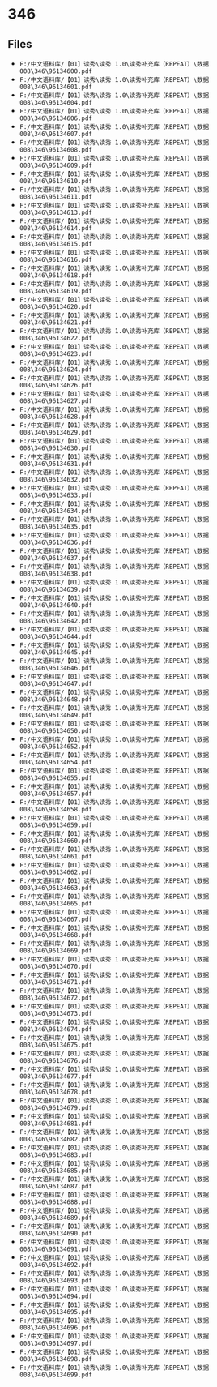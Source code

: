 # 346

## Files

- `F:/中文语料库/【01】读秀\读秀 1.0\读秀补充库（REPEAT）\数据008\346\96134600.pdf`
- `F:/中文语料库/【01】读秀\读秀 1.0\读秀补充库（REPEAT）\数据008\346\96134601.pdf`
- `F:/中文语料库/【01】读秀\读秀 1.0\读秀补充库（REPEAT）\数据008\346\96134604.pdf`
- `F:/中文语料库/【01】读秀\读秀 1.0\读秀补充库（REPEAT）\数据008\346\96134606.pdf`
- `F:/中文语料库/【01】读秀\读秀 1.0\读秀补充库（REPEAT）\数据008\346\96134607.pdf`
- `F:/中文语料库/【01】读秀\读秀 1.0\读秀补充库（REPEAT）\数据008\346\96134608.pdf`
- `F:/中文语料库/【01】读秀\读秀 1.0\读秀补充库（REPEAT）\数据008\346\96134609.pdf`
- `F:/中文语料库/【01】读秀\读秀 1.0\读秀补充库（REPEAT）\数据008\346\96134610.pdf`
- `F:/中文语料库/【01】读秀\读秀 1.0\读秀补充库（REPEAT）\数据008\346\96134611.pdf`
- `F:/中文语料库/【01】读秀\读秀 1.0\读秀补充库（REPEAT）\数据008\346\96134613.pdf`
- `F:/中文语料库/【01】读秀\读秀 1.0\读秀补充库（REPEAT）\数据008\346\96134614.pdf`
- `F:/中文语料库/【01】读秀\读秀 1.0\读秀补充库（REPEAT）\数据008\346\96134615.pdf`
- `F:/中文语料库/【01】读秀\读秀 1.0\读秀补充库（REPEAT）\数据008\346\96134616.pdf`
- `F:/中文语料库/【01】读秀\读秀 1.0\读秀补充库（REPEAT）\数据008\346\96134618.pdf`
- `F:/中文语料库/【01】读秀\读秀 1.0\读秀补充库（REPEAT）\数据008\346\96134619.pdf`
- `F:/中文语料库/【01】读秀\读秀 1.0\读秀补充库（REPEAT）\数据008\346\96134620.pdf`
- `F:/中文语料库/【01】读秀\读秀 1.0\读秀补充库（REPEAT）\数据008\346\96134621.pdf`
- `F:/中文语料库/【01】读秀\读秀 1.0\读秀补充库（REPEAT）\数据008\346\96134622.pdf`
- `F:/中文语料库/【01】读秀\读秀 1.0\读秀补充库（REPEAT）\数据008\346\96134623.pdf`
- `F:/中文语料库/【01】读秀\读秀 1.0\读秀补充库（REPEAT）\数据008\346\96134624.pdf`
- `F:/中文语料库/【01】读秀\读秀 1.0\读秀补充库（REPEAT）\数据008\346\96134626.pdf`
- `F:/中文语料库/【01】读秀\读秀 1.0\读秀补充库（REPEAT）\数据008\346\96134627.pdf`
- `F:/中文语料库/【01】读秀\读秀 1.0\读秀补充库（REPEAT）\数据008\346\96134628.pdf`
- `F:/中文语料库/【01】读秀\读秀 1.0\读秀补充库（REPEAT）\数据008\346\96134629.pdf`
- `F:/中文语料库/【01】读秀\读秀 1.0\读秀补充库（REPEAT）\数据008\346\96134630.pdf`
- `F:/中文语料库/【01】读秀\读秀 1.0\读秀补充库（REPEAT）\数据008\346\96134631.pdf`
- `F:/中文语料库/【01】读秀\读秀 1.0\读秀补充库（REPEAT）\数据008\346\96134632.pdf`
- `F:/中文语料库/【01】读秀\读秀 1.0\读秀补充库（REPEAT）\数据008\346\96134633.pdf`
- `F:/中文语料库/【01】读秀\读秀 1.0\读秀补充库（REPEAT）\数据008\346\96134634.pdf`
- `F:/中文语料库/【01】读秀\读秀 1.0\读秀补充库（REPEAT）\数据008\346\96134635.pdf`
- `F:/中文语料库/【01】读秀\读秀 1.0\读秀补充库（REPEAT）\数据008\346\96134636.pdf`
- `F:/中文语料库/【01】读秀\读秀 1.0\读秀补充库（REPEAT）\数据008\346\96134637.pdf`
- `F:/中文语料库/【01】读秀\读秀 1.0\读秀补充库（REPEAT）\数据008\346\96134638.pdf`
- `F:/中文语料库/【01】读秀\读秀 1.0\读秀补充库（REPEAT）\数据008\346\96134639.pdf`
- `F:/中文语料库/【01】读秀\读秀 1.0\读秀补充库（REPEAT）\数据008\346\96134640.pdf`
- `F:/中文语料库/【01】读秀\读秀 1.0\读秀补充库（REPEAT）\数据008\346\96134642.pdf`
- `F:/中文语料库/【01】读秀\读秀 1.0\读秀补充库（REPEAT）\数据008\346\96134644.pdf`
- `F:/中文语料库/【01】读秀\读秀 1.0\读秀补充库（REPEAT）\数据008\346\96134645.pdf`
- `F:/中文语料库/【01】读秀\读秀 1.0\读秀补充库（REPEAT）\数据008\346\96134646.pdf`
- `F:/中文语料库/【01】读秀\读秀 1.0\读秀补充库（REPEAT）\数据008\346\96134647.pdf`
- `F:/中文语料库/【01】读秀\读秀 1.0\读秀补充库（REPEAT）\数据008\346\96134648.pdf`
- `F:/中文语料库/【01】读秀\读秀 1.0\读秀补充库（REPEAT）\数据008\346\96134649.pdf`
- `F:/中文语料库/【01】读秀\读秀 1.0\读秀补充库（REPEAT）\数据008\346\96134650.pdf`
- `F:/中文语料库/【01】读秀\读秀 1.0\读秀补充库（REPEAT）\数据008\346\96134652.pdf`
- `F:/中文语料库/【01】读秀\读秀 1.0\读秀补充库（REPEAT）\数据008\346\96134654.pdf`
- `F:/中文语料库/【01】读秀\读秀 1.0\读秀补充库（REPEAT）\数据008\346\96134655.pdf`
- `F:/中文语料库/【01】读秀\读秀 1.0\读秀补充库（REPEAT）\数据008\346\96134657.pdf`
- `F:/中文语料库/【01】读秀\读秀 1.0\读秀补充库（REPEAT）\数据008\346\96134658.pdf`
- `F:/中文语料库/【01】读秀\读秀 1.0\读秀补充库（REPEAT）\数据008\346\96134659.pdf`
- `F:/中文语料库/【01】读秀\读秀 1.0\读秀补充库（REPEAT）\数据008\346\96134660.pdf`
- `F:/中文语料库/【01】读秀\读秀 1.0\读秀补充库（REPEAT）\数据008\346\96134661.pdf`
- `F:/中文语料库/【01】读秀\读秀 1.0\读秀补充库（REPEAT）\数据008\346\96134662.pdf`
- `F:/中文语料库/【01】读秀\读秀 1.0\读秀补充库（REPEAT）\数据008\346\96134663.pdf`
- `F:/中文语料库/【01】读秀\读秀 1.0\读秀补充库（REPEAT）\数据008\346\96134665.pdf`
- `F:/中文语料库/【01】读秀\读秀 1.0\读秀补充库（REPEAT）\数据008\346\96134667.pdf`
- `F:/中文语料库/【01】读秀\读秀 1.0\读秀补充库（REPEAT）\数据008\346\96134668.pdf`
- `F:/中文语料库/【01】读秀\读秀 1.0\读秀补充库（REPEAT）\数据008\346\96134669.pdf`
- `F:/中文语料库/【01】读秀\读秀 1.0\读秀补充库（REPEAT）\数据008\346\96134670.pdf`
- `F:/中文语料库/【01】读秀\读秀 1.0\读秀补充库（REPEAT）\数据008\346\96134671.pdf`
- `F:/中文语料库/【01】读秀\读秀 1.0\读秀补充库（REPEAT）\数据008\346\96134672.pdf`
- `F:/中文语料库/【01】读秀\读秀 1.0\读秀补充库（REPEAT）\数据008\346\96134673.pdf`
- `F:/中文语料库/【01】读秀\读秀 1.0\读秀补充库（REPEAT）\数据008\346\96134674.pdf`
- `F:/中文语料库/【01】读秀\读秀 1.0\读秀补充库（REPEAT）\数据008\346\96134675.pdf`
- `F:/中文语料库/【01】读秀\读秀 1.0\读秀补充库（REPEAT）\数据008\346\96134676.pdf`
- `F:/中文语料库/【01】读秀\读秀 1.0\读秀补充库（REPEAT）\数据008\346\96134677.pdf`
- `F:/中文语料库/【01】读秀\读秀 1.0\读秀补充库（REPEAT）\数据008\346\96134678.pdf`
- `F:/中文语料库/【01】读秀\读秀 1.0\读秀补充库（REPEAT）\数据008\346\96134679.pdf`
- `F:/中文语料库/【01】读秀\读秀 1.0\读秀补充库（REPEAT）\数据008\346\96134681.pdf`
- `F:/中文语料库/【01】读秀\读秀 1.0\读秀补充库（REPEAT）\数据008\346\96134682.pdf`
- `F:/中文语料库/【01】读秀\读秀 1.0\读秀补充库（REPEAT）\数据008\346\96134683.pdf`
- `F:/中文语料库/【01】读秀\读秀 1.0\读秀补充库（REPEAT）\数据008\346\96134685.pdf`
- `F:/中文语料库/【01】读秀\读秀 1.0\读秀补充库（REPEAT）\数据008\346\96134687.pdf`
- `F:/中文语料库/【01】读秀\读秀 1.0\读秀补充库（REPEAT）\数据008\346\96134688.pdf`
- `F:/中文语料库/【01】读秀\读秀 1.0\读秀补充库（REPEAT）\数据008\346\96134689.pdf`
- `F:/中文语料库/【01】读秀\读秀 1.0\读秀补充库（REPEAT）\数据008\346\96134690.pdf`
- `F:/中文语料库/【01】读秀\读秀 1.0\读秀补充库（REPEAT）\数据008\346\96134691.pdf`
- `F:/中文语料库/【01】读秀\读秀 1.0\读秀补充库（REPEAT）\数据008\346\96134692.pdf`
- `F:/中文语料库/【01】读秀\读秀 1.0\读秀补充库（REPEAT）\数据008\346\96134693.pdf`
- `F:/中文语料库/【01】读秀\读秀 1.0\读秀补充库（REPEAT）\数据008\346\96134694.pdf`
- `F:/中文语料库/【01】读秀\读秀 1.0\读秀补充库（REPEAT）\数据008\346\96134695.pdf`
- `F:/中文语料库/【01】读秀\读秀 1.0\读秀补充库（REPEAT）\数据008\346\96134696.pdf`
- `F:/中文语料库/【01】读秀\读秀 1.0\读秀补充库（REPEAT）\数据008\346\96134697.pdf`
- `F:/中文语料库/【01】读秀\读秀 1.0\读秀补充库（REPEAT）\数据008\346\96134698.pdf`
- `F:/中文语料库/【01】读秀\读秀 1.0\读秀补充库（REPEAT）\数据008\346\96134699.pdf`
